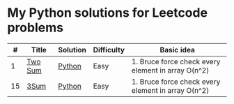 # My Python solutions for Leetcode problems

| # | Title | Solution | Difficulty | Basic idea |
|---| ----- | -------- | ---------- | ---------- |
| 1 | [Two Sum](https://leetcode.com/problems/two-sum/description/) | [Python](https://github.com/danghieuan/leetcode-python/blob/main/src/0001_two-sum.py) | Easy | 1. Bruce force check every element in array O(n^2)|
| 15 | [3Sum](https://leetcode.com/problems/3sum/description/) | [Python](https://github.com/danghieuan/leetcode-python/blob/main/src/0001_two-sum.py) | Easy | 1. Bruce force check every element in array O(n^2)|
